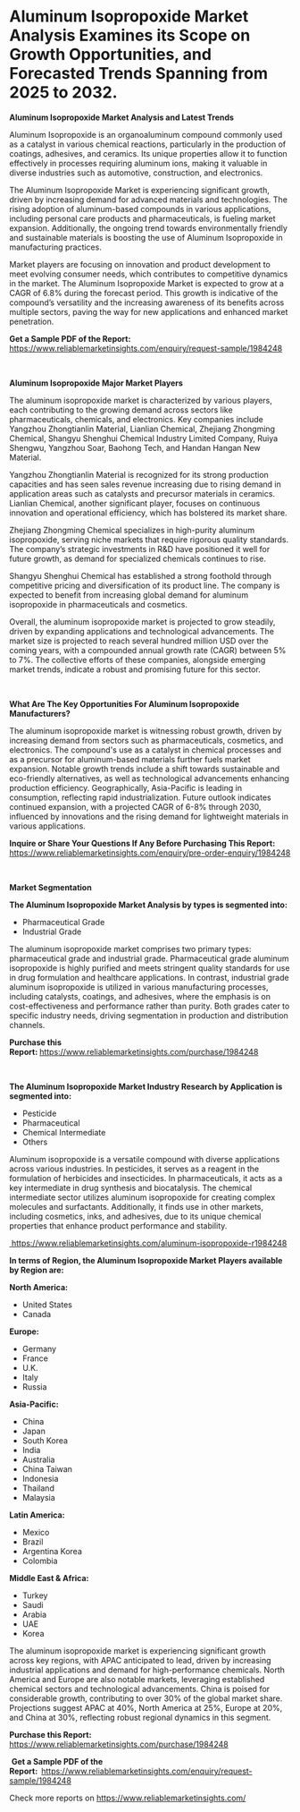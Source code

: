 <p><h1>Aluminum Isopropoxide Market Analysis Examines its Scope on Growth Opportunities, and Forecasted Trends Spanning from 2025 to 2032.</h1></p><p><strong>Aluminum Isopropoxide Market Analysis and Latest Trends</strong></p>
<p><p>Aluminum Isopropoxide is an organoaluminum compound commonly used as a catalyst in various chemical reactions, particularly in the production of coatings, adhesives, and ceramics. Its unique properties allow it to function effectively in processes requiring aluminum ions, making it valuable in diverse industries such as automotive, construction, and electronics.</p><p>The Aluminum Isopropoxide Market is experiencing significant growth, driven by increasing demand for advanced materials and technologies. The rising adoption of aluminum-based compounds in various applications, including personal care products and pharmaceuticals, is fueling market expansion. Additionally, the ongoing trend towards environmentally friendly and sustainable materials is boosting the use of Aluminum Isopropoxide in manufacturing practices.</p><p>Market players are focusing on innovation and product development to meet evolving consumer needs, which contributes to competitive dynamics in the market. The Aluminum Isopropoxide Market is expected to grow at a CAGR of 6.8% during the forecast period. This growth is indicative of the compound’s versatility and the increasing awareness of its benefits across multiple sectors, paving the way for new applications and enhanced market penetration.</p></p>
<p><strong>Get a Sample PDF of the Report:&nbsp;</strong> <a href="https://www.reliablemarketinsights.com/enquiry/request-sample/1984248?utm_campaign=2010&utm_medium=2&utm_source=Github&utm_content=ia&utm_term=30012025&utm_id=aluminum-isopropoxide">https://www.reliablemarketinsights.com/enquiry/request-sample/1984248</a></p>
<p>&nbsp;</p>
<p><strong>Aluminum Isopropoxide Major Market Players</strong></p>
<p><p>The aluminum isopropoxide market is characterized by various players, each contributing to the growing demand across sectors like pharmaceuticals, chemicals, and electronics. Key companies include Yangzhou Zhongtianlin Material, Lianlian Chemical, Zhejiang Zhongming Chemical, Shangyu Shenghui Chemical Industry Limited Company, Ruiya Shengwu, Yangzhou Soar, Baohong Tech, and Handan Hangan New Material.</p><p>Yangzhou Zhongtianlin Material is recognized for its strong production capacities and has seen sales revenue increasing due to rising demand in application areas such as catalysts and precursor materials in ceramics. Lianlian Chemical, another significant player, focuses on continuous innovation and operational efficiency, which has bolstered its market share.</p><p>Zhejiang Zhongming Chemical specializes in high-purity aluminum isopropoxide, serving niche markets that require rigorous quality standards. The company’s strategic investments in R&D have positioned it well for future growth, as demand for specialized chemicals continues to rise.</p><p>Shangyu Shenghui Chemical has established a strong foothold through competitive pricing and diversification of its product line. The company is expected to benefit from increasing global demand for aluminum isopropoxide in pharmaceuticals and cosmetics.</p><p>Overall, the aluminum isopropoxide market is projected to grow steadily, driven by expanding applications and technological advancements. The market size is projected to reach several hundred million USD over the coming years, with a compounded annual growth rate (CAGR) between 5% to 7%. The collective efforts of these companies, alongside emerging market trends, indicate a robust and promising future for this sector.</p></p>
<p>&nbsp;</p>
<p><strong>What Are The Key Opportunities For Aluminum Isopropoxide Manufacturers?</strong></p>
<p><p>The aluminum isopropoxide market is witnessing robust growth, driven by increasing demand from sectors such as pharmaceuticals, cosmetics, and electronics. The compound's use as a catalyst in chemical processes and as a precursor for aluminum-based materials further fuels market expansion. Notable growth trends include a shift towards sustainable and eco-friendly alternatives, as well as technological advancements enhancing production efficiency. Geographically, Asia-Pacific is leading in consumption, reflecting rapid industrialization. Future outlook indicates continued expansion, with a projected CAGR of 6-8% through 2030, influenced by innovations and the rising demand for lightweight materials in various applications.</p></p>
<p><strong>Inquire or Share Your Questions If Any Before Purchasing This Report:</strong> <a href="https://www.reliablemarketinsights.com/enquiry/pre-order-enquiry/1984248?utm_campaign=2010&utm_medium=2&utm_source=Github&utm_content=ia&utm_term=30012025&utm_id=aluminum-isopropoxide">https://www.reliablemarketinsights.com/enquiry/pre-order-enquiry/1984248</a></p>
<p>&nbsp;</p>
<p><strong>Market Segmentation</strong></p>
<p><strong>The Aluminum Isopropoxide Market Analysis by types is segmented into:</strong></p>
<p><ul><li>Pharmaceutical Grade</li><li>Industrial Grade</li></ul></p>
<p><p>The aluminum isopropoxide market comprises two primary types: pharmaceutical grade and industrial grade. Pharmaceutical grade aluminum isopropoxide is highly purified and meets stringent quality standards for use in drug formulation and healthcare applications. In contrast, industrial grade aluminum isopropoxide is utilized in various manufacturing processes, including catalysts, coatings, and adhesives, where the emphasis is on cost-effectiveness and performance rather than purity. Both grades cater to specific industry needs, driving segmentation in production and distribution channels.</p></p>
<p><strong>Purchase this Report:&nbsp;</strong><a href="https://www.reliablemarketinsights.com/purchase/1984248?utm_campaign=2010&utm_medium=2&utm_source=Github&utm_content=ia&utm_term=30012025&utm_id=aluminum-isopropoxide">https://www.reliablemarketinsights.com/purchase/1984248</a></p>
<p>&nbsp;</p>
<p><strong>The Aluminum Isopropoxide Market Industry Research by Application is segmented into:</strong></p>
<p><ul><li>Pesticide</li><li>Pharmaceutical</li><li>Chemical Intermediate</li><li>Others</li></ul></p>
<p><p>Aluminum isopropoxide is a versatile compound with diverse applications across various industries. In pesticides, it serves as a reagent in the formulation of herbicides and insecticides. In pharmaceuticals, it acts as a key intermediate in drug synthesis and biocatalysis. The chemical intermediate sector utilizes aluminum isopropoxide for creating complex molecules and surfactants. Additionally, it finds use in other markets, including cosmetics, inks, and adhesives, due to its unique chemical properties that enhance product performance and stability.</p></p>
<p><a href="https://www.reliablemarketinsights.com/aluminum-isopropoxide-r1984248?utm_campaign=2010&utm_medium=2&utm_source=Github&utm_content=ia&utm_term=30012025&utm_id=aluminum-isopropoxide">&nbsp;https://www.reliablemarketinsights.com/aluminum-isopropoxide-r1984248</a></p>
<p><strong>In terms of Region, the Aluminum Isopropoxide Market Players available by Region are:</strong></p>
<p>
    <p> <strong> North America: </strong>
        <ul>
            <li>United States</li>
            <li>Canada</li>
        </ul>
        </p> 
    <p> <strong> Europe: </strong>
        <ul>
            <li>Germany</li>
            <li>France</li>
            <li>U.K.</li>
            <li>Italy</li>
            <li>Russia</li>
        </ul>
        </p> 
    <p> <strong> Asia-Pacific: </strong>
        <ul>
            <li>China</li>
            <li>Japan</li>
            <li>South Korea</li>
            <li>India</li>
            <li>Australia</li>
            <li>China Taiwan</li>
            <li>Indonesia</li>
            <li>Thailand</li>
            <li>Malaysia</li>
        </ul>
        </p> 
    <p> <strong> Latin America: </strong>
        <ul>
            <li>Mexico</li>
            <li>Brazil</li>
            <li>Argentina Korea</li>
            <li>Colombia</li>
        </ul>
        </p> 
    <p> <strong> Middle East & Africa: </strong>
        <ul>
            <li>Turkey</li>
            <li>Saudi</li>
            <li>Arabia</li>
            <li>UAE</li>
            <li>Korea</li>
        </ul>
    </p>
    </p>
<p><p>The aluminum isopropoxide market is experiencing significant growth across key regions, with APAC anticipated to lead, driven by increasing industrial applications and demand for high-performance chemicals. North America and Europe are also notable markets, leveraging established chemical sectors and technological advancements. China is poised for considerable growth, contributing to over 30% of the global market share. Projections suggest APAC at 40%, North America at 25%, Europe at 20%, and China at 30%, reflecting robust regional dynamics in this segment.</p></p>
<p><strong>Purchase this Report: </strong><a href="https://www.reliablemarketinsights.com/purchase/1984248?utm_campaign=2010&utm_medium=2&utm_source=Github&utm_content=ia&utm_term=30012025&utm_id=aluminum-isopropoxide">https://www.reliablemarketinsights.com/purchase/1984248</a></p>
<p>&nbsp;<strong>Get a Sample PDF of the Report:&nbsp;&nbsp;</strong><a href="https://www.reliablemarketinsights.com/enquiry/request-sample/1984248?utm_campaign=2010&utm_medium=2&utm_source=Github&utm_content=ia&utm_term=30012025&utm_id=aluminum-isopropoxide">https://www.reliablemarketinsights.com/enquiry/request-sample/1984248</a></p>
<p><strong></strong></p>
<p>Check more reports on <a href="https://www.reliablemarketinsights.com/?utm_campaign=2010&utm_medium=2&utm_source=Github&utm_content=ia&utm_term=30012025&utm_id=aluminum-isopropoxide">https://www.reliablemarketinsights.com/</a></p>